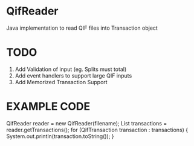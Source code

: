 QifReader
=========

Java implementation to read QIF files into Transaction object

TODO
====

1. Add Validation of input (eg. Splits must total)
2. Add event handlers to support large QIF inputs
3. Add Memorized Transaction Support

EXAMPLE CODE
============

QifReader reader = new QifReader(filename);
List<QifTransaction> transactions = reader.getTransactions();
for (QifTransaction transaction : transactions) {
	System.out.println(transaction.toString());
}
